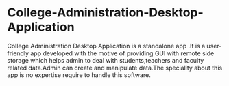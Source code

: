# College-Administration-Desktop-Application
College Administration Desktop Application is a standalone app .It is a user-friendly app developed with the motive of providing GUI with remote side storage which helps admin to deal with students,teachers and faculty related data.Admin can create and manipulate data.The speciality about this app is no expertise require to handle this software.
